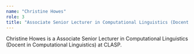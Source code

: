 ```yaml
---
name: "Christine Howes"
role: 3 
title: "Associate Senior Lecturer in Computational Linguistics (Docent in Computational Linguistics)"
---
```

Christine Howes is a Associate Senior Lecturer in Computational Linguistics (Docent in Computational Linguistics) at CLASP.
